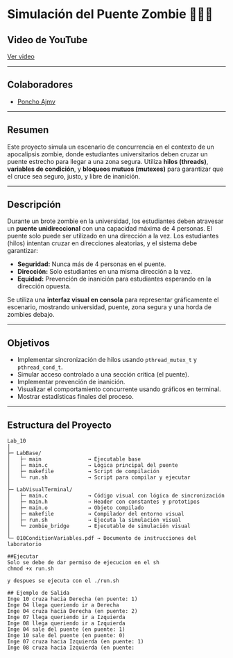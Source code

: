 # Simulación del Puente Zombie 🧟‍♂️🌉

## Video de YouTube  
[Ver video](|https://youtu.be/a3HW0pPwI2A|)

---

## **Colaboradores**  
- [Poncho Ajmv](https://github.com/poncho-ajmv)

---

## Resumen  
Este proyecto simula un escenario de concurrencia en el contexto de un apocalipsis zombie, donde estudiantes universitarios deben cruzar un puente estrecho para llegar a una zona segura. Utiliza **hilos (threads)**, **variables de condición**, y **bloqueos mutuos (mutexes)** para garantizar que el cruce sea seguro, justo, y libre de inanición.

---

## Descripción  
Durante un brote zombie en la universidad, los estudiantes deben atravesar un **puente unidireccional** con una capacidad máxima de 4 personas. El puente solo puede ser utilizado en una dirección a la vez. Los estudiantes (hilos) intentan cruzar en direcciones aleatorias, y el sistema debe garantizar:

- **Seguridad:** Nunca más de 4 personas en el puente.  
- **Dirección:** Solo estudiantes en una misma dirección a la vez.  
- **Equidad:** Prevención de inanición para estudiantes esperando en la dirección opuesta.

Se utiliza una **interfaz visual en consola** para representar gráficamente el escenario, mostrando universidad, puente, zona segura y una horda de zombies debajo.

---

## Objetivos  

- Implementar sincronización de hilos usando `pthread_mutex_t` y `pthread_cond_t`.  
- Simular acceso controlado a una sección crítica (el puente).  
- Implementar prevención de inanición.  
- Visualizar el comportamiento concurrente usando gráficos en terminal.  
- Mostrar estadísticas finales del proceso.

---

## Estructura del Proyecto  

```plaintext
Lab_10
│
├─ LabBase/
│   ├─ main               → Ejecutable base  
│   ├─ main.c             → Lógica principal del puente  
│   ├─ makefile           → Script de compilación  
│   └─ run.sh             → Script para compilar y ejecutar  
│
├─ LabVisualTerminal/
│   ├─ main.c             → Código visual con lógica de sincronización  
│   ├─ main.h             → Header con constantes y prototipos  
│   ├─ main.o             → Objeto compilado  
│   ├─ makefile           → Compilador del entorno visual  
│   ├─ run.sh             → Ejecuta la simulación visual  
│   └─ zombie_bridge      → Ejecutable de simulación visual  
│
└─ 010ConditionVariables.pdf → Documento de instrucciones del laboratorio

##Ejecutar 
Solo se debe de dar permiso de ejecucion en el sh
chmod +x run.sh

y despues se ejecuta con el ./run.sh

## Ejemplo de Salida
Inge 10 cruza hacia Derecha (en puente: 1)
Inge 04 llega queriendo ir a Derecha
Inge 04 cruza hacia Derecha (en puente: 2)
Inge 07 llega queriendo ir a Izquierda
Inge 08 llega queriendo ir a Izquierda
Inge 04 sale del puente (en puente: 1)
Inge 10 sale del puente (en puente: 0)
Inge 07 cruza hacia Izquierda (en puente: 1)
Inge 08 cruza hacia Izquierda (en puente: 
